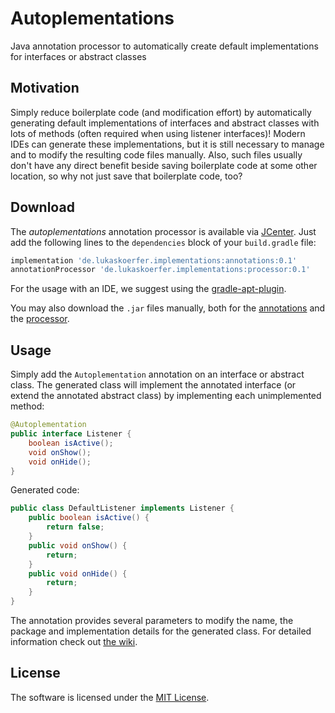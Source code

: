 # Autoplementations
Java annotation processor to automatically create default implementations for interfaces or abstract classes

## Motivation
Simply reduce boilerplate code (and modification effort) by automatically generating default implementations of interfaces and abstract classes with lots of methods (often required when using listener interfaces)! Modern IDEs can generate these implementations, but it is still necessary to manage and to modify the resulting code files manually. Also, such files usually  don't have any direct benefit beside saving boilerplate code at some other location, so why not just save that boilerplate code, too?

## Download
The *autoplementations* annotation processor is available via [JCenter](https://bintray.com/lukoerfer/maven-release-remote/de.lukaskoerfer.implementations). Just add the following lines to the `dependencies` block of your `build.gradle` file:

``` gradle
implementation 'de.lukaskoerfer.implementations:annotations:0.1'
annotationProcessor 'de.lukaskoerfer.implementations:processor:0.1'
```

For the usage with an IDE, we suggest using the [gradle-apt-plugin](https://github.com/tbroyer/gradle-apt-plugin).

You may also download the `.jar` files manually, both for the [annotations](https://bintray.com/lukoerfer/maven-release-remote/download_file?file_path=de%2Flukaskoerfer%2Fimplementations%2Fannotations%2F0.1%2Fannotations-0.1.jar) and the [processor](https://bintray.com/lukoerfer/maven-release-remote/download_file?file_path=de%2Flukaskoerfer%2Fimplementations%2Fprocessor%2F0.1%2Fprocessor-0.1.jar).

## Usage

Simply add the `Autoplementation` annotation on an interface or abstract class. The generated class will implement the annotated interface (or extend the annotated abstract class) by implementing each unimplemented method:

``` java
@Autoplementation
public interface Listener {
    boolean isActive();
    void onShow();
    void onHide();
}
```
    
Generated code:

``` java
public class DefaultListener implements Listener {
    public boolean isActive() {
        return false;
    }
    public void onShow() {
        return;
    }
    public void onHide() {
        return;
    }
}
```
    
The annotation provides several parameters to modify the name, the package and implementation details for the generated class. For detailed information check out [the wiki](https://github.com/lukoerfer/implementations/wiki/Usage).

## License

The software is licensed under the [MIT License](https://github.com/lukoerfer/implementations/blob/master/LICENSE).
